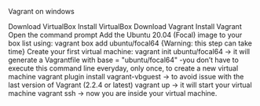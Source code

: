 Vagrant on windows


Download VirtualBox
Install VirtualBox
Download Vagrant
Install Vagrant
Open the command prompt
Add the Ubuntu 20.04 (Focal) image to your box list using: vagrant box add ubuntu/focal64 {Warning: this step can take time}
Create your first virtual machine:
vagrant init ubuntu/focal64 -> it will generate a Vagrantfile with base = "ubuntu/focal64" -you don’t have to execute this command line everyday, only once, to create a new virtual machine 
vagrant plugin install vagrant-vbguest -> to avoid issue with the last version of Vagrant (2.2.4 or latest)
vagrant up -> it will start your virtual machine 
vagrant ssh -> now you are inside your virtual machine. 
